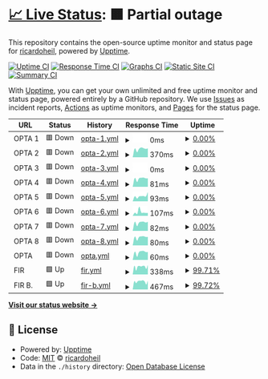 # [📈 Live Status](https://ricardoheil.github.io/test-uptime): <!--live status--> **🟧 Partial outage**

This repository contains the open-source uptime monitor and status page for [ricardoheil](https://ricardoheil.github.io/test-uptime), powered by [Upptime](https://github.com/upptime/upptime).

[![Uptime CI](https://github.com/ricardoheil/test-uptime/workflows/Uptime%20CI/badge.svg)](https://github.com/ricardoheil/test-uptime/actions?query=workflow%3A%22Uptime+CI%22)
[![Response Time CI](https://github.com/ricardoheil/test-uptime/workflows/Response%20Time%20CI/badge.svg)](https://github.com/ricardoheil/test-uptime/actions?query=workflow%3A%22Response+Time+CI%22)
[![Graphs CI](https://github.com/ricardoheil/test-uptime/workflows/Graphs%20CI/badge.svg)](https://github.com/ricardoheil/test-uptime/actions?query=workflow%3A%22Graphs+CI%22)
[![Static Site CI](https://github.com/ricardoheil/test-uptime/workflows/Static%20Site%20CI/badge.svg)](https://github.com/ricardoheil/test-uptime/actions?query=workflow%3A%22Static+Site+CI%22)
[![Summary CI](https://github.com/ricardoheil/test-uptime/workflows/Summary%20CI/badge.svg)](https://github.com/ricardoheil/test-uptime/actions?query=workflow%3A%22Summary+CI%22)

With [Upptime](https://upptime.js.org), you can get your own unlimited and free uptime monitor and status page, powered entirely by a GitHub repository. We use [Issues](https://github.com/ricardoheil/test-uptime/issues) as incident reports, [Actions](https://github.com/ricardoheil/test-uptime/actions) as uptime monitors, and [Pages](https://ricardoheil.github.io/test-uptime) for the status page.

<!--start: status pages-->
<!-- This summary is generated by Upptime (https://github.com/upptime/upptime) -->
<!-- Do not edit this manually, your changes will be overwritten -->
<!-- prettier-ignore -->
| URL | Status | History | Response Time | Uptime |
| --- | ------ | ------- | ------------- | ------ |
| <img alt="" src="https://icons.duckduckgo.com/ip3/null.ico" height="13"> OPTA 1 | 🟥 Down | [opta-1.yml](https://github.com/ricardoheil/test-uptime/commits/HEAD/history/opta-1.yml) | <details><summary><img alt="Response time graph" src="./graphs/opta-1/response-time-week.png" height="20"> 0ms</summary><br><a href="https://ricardoheil.github.io/test-uptime/history/opta-1"><img alt="Response time 355" src="https://img.shields.io/endpoint?url=https%3A%2F%2Fraw.githubusercontent.com%2Fricardoheil%2Ftest-uptime%2FHEAD%2Fapi%2Fopta-1%2Fresponse-time.json"></a><br><a href="https://ricardoheil.github.io/test-uptime/history/opta-1"><img alt="24-hour response time 0" src="https://img.shields.io/endpoint?url=https%3A%2F%2Fraw.githubusercontent.com%2Fricardoheil%2Ftest-uptime%2FHEAD%2Fapi%2Fopta-1%2Fresponse-time-day.json"></a><br><a href="https://ricardoheil.github.io/test-uptime/history/opta-1"><img alt="7-day response time 0" src="https://img.shields.io/endpoint?url=https%3A%2F%2Fraw.githubusercontent.com%2Fricardoheil%2Ftest-uptime%2FHEAD%2Fapi%2Fopta-1%2Fresponse-time-week.json"></a><br><a href="https://ricardoheil.github.io/test-uptime/history/opta-1"><img alt="30-day response time 0" src="https://img.shields.io/endpoint?url=https%3A%2F%2Fraw.githubusercontent.com%2Fricardoheil%2Ftest-uptime%2FHEAD%2Fapi%2Fopta-1%2Fresponse-time-month.json"></a><br><a href="https://ricardoheil.github.io/test-uptime/history/opta-1"><img alt="1-year response time 373" src="https://img.shields.io/endpoint?url=https%3A%2F%2Fraw.githubusercontent.com%2Fricardoheil%2Ftest-uptime%2FHEAD%2Fapi%2Fopta-1%2Fresponse-time-year.json"></a></details> | <details><summary><a href="https://ricardoheil.github.io/test-uptime/history/opta-1">0.00%</a></summary><a href="https://ricardoheil.github.io/test-uptime/history/opta-1"><img alt="All-time uptime 0.00%" src="https://img.shields.io/endpoint?url=https%3A%2F%2Fraw.githubusercontent.com%2Fricardoheil%2Ftest-uptime%2FHEAD%2Fapi%2Fopta-1%2Fuptime.json"></a><br><a href="https://ricardoheil.github.io/test-uptime/history/opta-1"><img alt="24-hour uptime 0.00%" src="https://img.shields.io/endpoint?url=https%3A%2F%2Fraw.githubusercontent.com%2Fricardoheil%2Ftest-uptime%2FHEAD%2Fapi%2Fopta-1%2Fuptime-day.json"></a><br><a href="https://ricardoheil.github.io/test-uptime/history/opta-1"><img alt="7-day uptime 0.00%" src="https://img.shields.io/endpoint?url=https%3A%2F%2Fraw.githubusercontent.com%2Fricardoheil%2Ftest-uptime%2FHEAD%2Fapi%2Fopta-1%2Fuptime-week.json"></a><br><a href="https://ricardoheil.github.io/test-uptime/history/opta-1"><img alt="30-day uptime 0.00%" src="https://img.shields.io/endpoint?url=https%3A%2F%2Fraw.githubusercontent.com%2Fricardoheil%2Ftest-uptime%2FHEAD%2Fapi%2Fopta-1%2Fuptime-month.json"></a><br><a href="https://ricardoheil.github.io/test-uptime/history/opta-1"><img alt="1-year uptime 0.00%" src="https://img.shields.io/endpoint?url=https%3A%2F%2Fraw.githubusercontent.com%2Fricardoheil%2Ftest-uptime%2FHEAD%2Fapi%2Fopta-1%2Fuptime-year.json"></a></details>
| <img alt="" src="https://icons.duckduckgo.com/ip3/null.ico" height="13"> OPTA 2 | 🟥 Down | [opta-2.yml](https://github.com/ricardoheil/test-uptime/commits/HEAD/history/opta-2.yml) | <details><summary><img alt="Response time graph" src="./graphs/opta-2/response-time-week.png" height="20"> 370ms</summary><br><a href="https://ricardoheil.github.io/test-uptime/history/opta-2"><img alt="Response time 124" src="https://img.shields.io/endpoint?url=https%3A%2F%2Fraw.githubusercontent.com%2Fricardoheil%2Ftest-uptime%2FHEAD%2Fapi%2Fopta-2%2Fresponse-time.json"></a><br><a href="https://ricardoheil.github.io/test-uptime/history/opta-2"><img alt="24-hour response time 392" src="https://img.shields.io/endpoint?url=https%3A%2F%2Fraw.githubusercontent.com%2Fricardoheil%2Ftest-uptime%2FHEAD%2Fapi%2Fopta-2%2Fresponse-time-day.json"></a><br><a href="https://ricardoheil.github.io/test-uptime/history/opta-2"><img alt="7-day response time 370" src="https://img.shields.io/endpoint?url=https%3A%2F%2Fraw.githubusercontent.com%2Fricardoheil%2Ftest-uptime%2FHEAD%2Fapi%2Fopta-2%2Fresponse-time-week.json"></a><br><a href="https://ricardoheil.github.io/test-uptime/history/opta-2"><img alt="30-day response time 321" src="https://img.shields.io/endpoint?url=https%3A%2F%2Fraw.githubusercontent.com%2Fricardoheil%2Ftest-uptime%2FHEAD%2Fapi%2Fopta-2%2Fresponse-time-month.json"></a><br><a href="https://ricardoheil.github.io/test-uptime/history/opta-2"><img alt="1-year response time 123" src="https://img.shields.io/endpoint?url=https%3A%2F%2Fraw.githubusercontent.com%2Fricardoheil%2Ftest-uptime%2FHEAD%2Fapi%2Fopta-2%2Fresponse-time-year.json"></a></details> | <details><summary><a href="https://ricardoheil.github.io/test-uptime/history/opta-2">0.00%</a></summary><a href="https://ricardoheil.github.io/test-uptime/history/opta-2"><img alt="All-time uptime 0.00%" src="https://img.shields.io/endpoint?url=https%3A%2F%2Fraw.githubusercontent.com%2Fricardoheil%2Ftest-uptime%2FHEAD%2Fapi%2Fopta-2%2Fuptime.json"></a><br><a href="https://ricardoheil.github.io/test-uptime/history/opta-2"><img alt="24-hour uptime 0.00%" src="https://img.shields.io/endpoint?url=https%3A%2F%2Fraw.githubusercontent.com%2Fricardoheil%2Ftest-uptime%2FHEAD%2Fapi%2Fopta-2%2Fuptime-day.json"></a><br><a href="https://ricardoheil.github.io/test-uptime/history/opta-2"><img alt="7-day uptime 0.00%" src="https://img.shields.io/endpoint?url=https%3A%2F%2Fraw.githubusercontent.com%2Fricardoheil%2Ftest-uptime%2FHEAD%2Fapi%2Fopta-2%2Fuptime-week.json"></a><br><a href="https://ricardoheil.github.io/test-uptime/history/opta-2"><img alt="30-day uptime 0.00%" src="https://img.shields.io/endpoint?url=https%3A%2F%2Fraw.githubusercontent.com%2Fricardoheil%2Ftest-uptime%2FHEAD%2Fapi%2Fopta-2%2Fuptime-month.json"></a><br><a href="https://ricardoheil.github.io/test-uptime/history/opta-2"><img alt="1-year uptime 0.00%" src="https://img.shields.io/endpoint?url=https%3A%2F%2Fraw.githubusercontent.com%2Fricardoheil%2Ftest-uptime%2FHEAD%2Fapi%2Fopta-2%2Fuptime-year.json"></a></details>
| <img alt="" src="https://icons.duckduckgo.com/ip3/null.ico" height="13"> OPTA 3 | 🟥 Down | [opta-3.yml](https://github.com/ricardoheil/test-uptime/commits/HEAD/history/opta-3.yml) | <details><summary><img alt="Response time graph" src="./graphs/opta-3/response-time-week.png" height="20"> 0ms</summary><br><a href="https://ricardoheil.github.io/test-uptime/history/opta-3"><img alt="Response time 73" src="https://img.shields.io/endpoint?url=https%3A%2F%2Fraw.githubusercontent.com%2Fricardoheil%2Ftest-uptime%2FHEAD%2Fapi%2Fopta-3%2Fresponse-time.json"></a><br><a href="https://ricardoheil.github.io/test-uptime/history/opta-3"><img alt="24-hour response time 0" src="https://img.shields.io/endpoint?url=https%3A%2F%2Fraw.githubusercontent.com%2Fricardoheil%2Ftest-uptime%2FHEAD%2Fapi%2Fopta-3%2Fresponse-time-day.json"></a><br><a href="https://ricardoheil.github.io/test-uptime/history/opta-3"><img alt="7-day response time 0" src="https://img.shields.io/endpoint?url=https%3A%2F%2Fraw.githubusercontent.com%2Fricardoheil%2Ftest-uptime%2FHEAD%2Fapi%2Fopta-3%2Fresponse-time-week.json"></a><br><a href="https://ricardoheil.github.io/test-uptime/history/opta-3"><img alt="30-day response time 0" src="https://img.shields.io/endpoint?url=https%3A%2F%2Fraw.githubusercontent.com%2Fricardoheil%2Ftest-uptime%2FHEAD%2Fapi%2Fopta-3%2Fresponse-time-month.json"></a><br><a href="https://ricardoheil.github.io/test-uptime/history/opta-3"><img alt="1-year response time 71" src="https://img.shields.io/endpoint?url=https%3A%2F%2Fraw.githubusercontent.com%2Fricardoheil%2Ftest-uptime%2FHEAD%2Fapi%2Fopta-3%2Fresponse-time-year.json"></a></details> | <details><summary><a href="https://ricardoheil.github.io/test-uptime/history/opta-3">0.00%</a></summary><a href="https://ricardoheil.github.io/test-uptime/history/opta-3"><img alt="All-time uptime 0.00%" src="https://img.shields.io/endpoint?url=https%3A%2F%2Fraw.githubusercontent.com%2Fricardoheil%2Ftest-uptime%2FHEAD%2Fapi%2Fopta-3%2Fuptime.json"></a><br><a href="https://ricardoheil.github.io/test-uptime/history/opta-3"><img alt="24-hour uptime 0.00%" src="https://img.shields.io/endpoint?url=https%3A%2F%2Fraw.githubusercontent.com%2Fricardoheil%2Ftest-uptime%2FHEAD%2Fapi%2Fopta-3%2Fuptime-day.json"></a><br><a href="https://ricardoheil.github.io/test-uptime/history/opta-3"><img alt="7-day uptime 0.00%" src="https://img.shields.io/endpoint?url=https%3A%2F%2Fraw.githubusercontent.com%2Fricardoheil%2Ftest-uptime%2FHEAD%2Fapi%2Fopta-3%2Fuptime-week.json"></a><br><a href="https://ricardoheil.github.io/test-uptime/history/opta-3"><img alt="30-day uptime 0.00%" src="https://img.shields.io/endpoint?url=https%3A%2F%2Fraw.githubusercontent.com%2Fricardoheil%2Ftest-uptime%2FHEAD%2Fapi%2Fopta-3%2Fuptime-month.json"></a><br><a href="https://ricardoheil.github.io/test-uptime/history/opta-3"><img alt="1-year uptime 0.00%" src="https://img.shields.io/endpoint?url=https%3A%2F%2Fraw.githubusercontent.com%2Fricardoheil%2Ftest-uptime%2FHEAD%2Fapi%2Fopta-3%2Fuptime-year.json"></a></details>
| <img alt="" src="https://icons.duckduckgo.com/ip3/null.ico" height="13"> OPTA 4 | 🟥 Down | [opta-4.yml](https://github.com/ricardoheil/test-uptime/commits/HEAD/history/opta-4.yml) | <details><summary><img alt="Response time graph" src="./graphs/opta-4/response-time-week.png" height="20"> 81ms</summary><br><a href="https://ricardoheil.github.io/test-uptime/history/opta-4"><img alt="Response time 68" src="https://img.shields.io/endpoint?url=https%3A%2F%2Fraw.githubusercontent.com%2Fricardoheil%2Ftest-uptime%2FHEAD%2Fapi%2Fopta-4%2Fresponse-time.json"></a><br><a href="https://ricardoheil.github.io/test-uptime/history/opta-4"><img alt="24-hour response time 83" src="https://img.shields.io/endpoint?url=https%3A%2F%2Fraw.githubusercontent.com%2Fricardoheil%2Ftest-uptime%2FHEAD%2Fapi%2Fopta-4%2Fresponse-time-day.json"></a><br><a href="https://ricardoheil.github.io/test-uptime/history/opta-4"><img alt="7-day response time 81" src="https://img.shields.io/endpoint?url=https%3A%2F%2Fraw.githubusercontent.com%2Fricardoheil%2Ftest-uptime%2FHEAD%2Fapi%2Fopta-4%2Fresponse-time-week.json"></a><br><a href="https://ricardoheil.github.io/test-uptime/history/opta-4"><img alt="30-day response time 66" src="https://img.shields.io/endpoint?url=https%3A%2F%2Fraw.githubusercontent.com%2Fricardoheil%2Ftest-uptime%2FHEAD%2Fapi%2Fopta-4%2Fresponse-time-month.json"></a><br><a href="https://ricardoheil.github.io/test-uptime/history/opta-4"><img alt="1-year response time 68" src="https://img.shields.io/endpoint?url=https%3A%2F%2Fraw.githubusercontent.com%2Fricardoheil%2Ftest-uptime%2FHEAD%2Fapi%2Fopta-4%2Fresponse-time-year.json"></a></details> | <details><summary><a href="https://ricardoheil.github.io/test-uptime/history/opta-4">0.00%</a></summary><a href="https://ricardoheil.github.io/test-uptime/history/opta-4"><img alt="All-time uptime 0.00%" src="https://img.shields.io/endpoint?url=https%3A%2F%2Fraw.githubusercontent.com%2Fricardoheil%2Ftest-uptime%2FHEAD%2Fapi%2Fopta-4%2Fuptime.json"></a><br><a href="https://ricardoheil.github.io/test-uptime/history/opta-4"><img alt="24-hour uptime 0.00%" src="https://img.shields.io/endpoint?url=https%3A%2F%2Fraw.githubusercontent.com%2Fricardoheil%2Ftest-uptime%2FHEAD%2Fapi%2Fopta-4%2Fuptime-day.json"></a><br><a href="https://ricardoheil.github.io/test-uptime/history/opta-4"><img alt="7-day uptime 0.00%" src="https://img.shields.io/endpoint?url=https%3A%2F%2Fraw.githubusercontent.com%2Fricardoheil%2Ftest-uptime%2FHEAD%2Fapi%2Fopta-4%2Fuptime-week.json"></a><br><a href="https://ricardoheil.github.io/test-uptime/history/opta-4"><img alt="30-day uptime 0.00%" src="https://img.shields.io/endpoint?url=https%3A%2F%2Fraw.githubusercontent.com%2Fricardoheil%2Ftest-uptime%2FHEAD%2Fapi%2Fopta-4%2Fuptime-month.json"></a><br><a href="https://ricardoheil.github.io/test-uptime/history/opta-4"><img alt="1-year uptime 0.00%" src="https://img.shields.io/endpoint?url=https%3A%2F%2Fraw.githubusercontent.com%2Fricardoheil%2Ftest-uptime%2FHEAD%2Fapi%2Fopta-4%2Fuptime-year.json"></a></details>
| <img alt="" src="https://icons.duckduckgo.com/ip3/null.ico" height="13"> OPTA 5 | 🟥 Down | [opta-5.yml](https://github.com/ricardoheil/test-uptime/commits/HEAD/history/opta-5.yml) | <details><summary><img alt="Response time graph" src="./graphs/opta-5/response-time-week.png" height="20"> 93ms</summary><br><a href="https://ricardoheil.github.io/test-uptime/history/opta-5"><img alt="Response time 70" src="https://img.shields.io/endpoint?url=https%3A%2F%2Fraw.githubusercontent.com%2Fricardoheil%2Ftest-uptime%2FHEAD%2Fapi%2Fopta-5%2Fresponse-time.json"></a><br><a href="https://ricardoheil.github.io/test-uptime/history/opta-5"><img alt="24-hour response time 162" src="https://img.shields.io/endpoint?url=https%3A%2F%2Fraw.githubusercontent.com%2Fricardoheil%2Ftest-uptime%2FHEAD%2Fapi%2Fopta-5%2Fresponse-time-day.json"></a><br><a href="https://ricardoheil.github.io/test-uptime/history/opta-5"><img alt="7-day response time 93" src="https://img.shields.io/endpoint?url=https%3A%2F%2Fraw.githubusercontent.com%2Fricardoheil%2Ftest-uptime%2FHEAD%2Fapi%2Fopta-5%2Fresponse-time-week.json"></a><br><a href="https://ricardoheil.github.io/test-uptime/history/opta-5"><img alt="30-day response time 69" src="https://img.shields.io/endpoint?url=https%3A%2F%2Fraw.githubusercontent.com%2Fricardoheil%2Ftest-uptime%2FHEAD%2Fapi%2Fopta-5%2Fresponse-time-month.json"></a><br><a href="https://ricardoheil.github.io/test-uptime/history/opta-5"><img alt="1-year response time 63" src="https://img.shields.io/endpoint?url=https%3A%2F%2Fraw.githubusercontent.com%2Fricardoheil%2Ftest-uptime%2FHEAD%2Fapi%2Fopta-5%2Fresponse-time-year.json"></a></details> | <details><summary><a href="https://ricardoheil.github.io/test-uptime/history/opta-5">0.00%</a></summary><a href="https://ricardoheil.github.io/test-uptime/history/opta-5"><img alt="All-time uptime 0.00%" src="https://img.shields.io/endpoint?url=https%3A%2F%2Fraw.githubusercontent.com%2Fricardoheil%2Ftest-uptime%2FHEAD%2Fapi%2Fopta-5%2Fuptime.json"></a><br><a href="https://ricardoheil.github.io/test-uptime/history/opta-5"><img alt="24-hour uptime 0.00%" src="https://img.shields.io/endpoint?url=https%3A%2F%2Fraw.githubusercontent.com%2Fricardoheil%2Ftest-uptime%2FHEAD%2Fapi%2Fopta-5%2Fuptime-day.json"></a><br><a href="https://ricardoheil.github.io/test-uptime/history/opta-5"><img alt="7-day uptime 0.00%" src="https://img.shields.io/endpoint?url=https%3A%2F%2Fraw.githubusercontent.com%2Fricardoheil%2Ftest-uptime%2FHEAD%2Fapi%2Fopta-5%2Fuptime-week.json"></a><br><a href="https://ricardoheil.github.io/test-uptime/history/opta-5"><img alt="30-day uptime 0.00%" src="https://img.shields.io/endpoint?url=https%3A%2F%2Fraw.githubusercontent.com%2Fricardoheil%2Ftest-uptime%2FHEAD%2Fapi%2Fopta-5%2Fuptime-month.json"></a><br><a href="https://ricardoheil.github.io/test-uptime/history/opta-5"><img alt="1-year uptime 0.00%" src="https://img.shields.io/endpoint?url=https%3A%2F%2Fraw.githubusercontent.com%2Fricardoheil%2Ftest-uptime%2FHEAD%2Fapi%2Fopta-5%2Fuptime-year.json"></a></details>
| <img alt="" src="https://icons.duckduckgo.com/ip3/null.ico" height="13"> OPTA 6 | 🟥 Down | [opta-6.yml](https://github.com/ricardoheil/test-uptime/commits/HEAD/history/opta-6.yml) | <details><summary><img alt="Response time graph" src="./graphs/opta-6/response-time-week.png" height="20"> 107ms</summary><br><a href="https://ricardoheil.github.io/test-uptime/history/opta-6"><img alt="Response time 61" src="https://img.shields.io/endpoint?url=https%3A%2F%2Fraw.githubusercontent.com%2Fricardoheil%2Ftest-uptime%2FHEAD%2Fapi%2Fopta-6%2Fresponse-time.json"></a><br><a href="https://ricardoheil.github.io/test-uptime/history/opta-6"><img alt="24-hour response time 83" src="https://img.shields.io/endpoint?url=https%3A%2F%2Fraw.githubusercontent.com%2Fricardoheil%2Ftest-uptime%2FHEAD%2Fapi%2Fopta-6%2Fresponse-time-day.json"></a><br><a href="https://ricardoheil.github.io/test-uptime/history/opta-6"><img alt="7-day response time 107" src="https://img.shields.io/endpoint?url=https%3A%2F%2Fraw.githubusercontent.com%2Fricardoheil%2Ftest-uptime%2FHEAD%2Fapi%2Fopta-6%2Fresponse-time-week.json"></a><br><a href="https://ricardoheil.github.io/test-uptime/history/opta-6"><img alt="30-day response time 73" src="https://img.shields.io/endpoint?url=https%3A%2F%2Fraw.githubusercontent.com%2Fricardoheil%2Ftest-uptime%2FHEAD%2Fapi%2Fopta-6%2Fresponse-time-month.json"></a><br><a href="https://ricardoheil.github.io/test-uptime/history/opta-6"><img alt="1-year response time 60" src="https://img.shields.io/endpoint?url=https%3A%2F%2Fraw.githubusercontent.com%2Fricardoheil%2Ftest-uptime%2FHEAD%2Fapi%2Fopta-6%2Fresponse-time-year.json"></a></details> | <details><summary><a href="https://ricardoheil.github.io/test-uptime/history/opta-6">0.00%</a></summary><a href="https://ricardoheil.github.io/test-uptime/history/opta-6"><img alt="All-time uptime 0.00%" src="https://img.shields.io/endpoint?url=https%3A%2F%2Fraw.githubusercontent.com%2Fricardoheil%2Ftest-uptime%2FHEAD%2Fapi%2Fopta-6%2Fuptime.json"></a><br><a href="https://ricardoheil.github.io/test-uptime/history/opta-6"><img alt="24-hour uptime 0.00%" src="https://img.shields.io/endpoint?url=https%3A%2F%2Fraw.githubusercontent.com%2Fricardoheil%2Ftest-uptime%2FHEAD%2Fapi%2Fopta-6%2Fuptime-day.json"></a><br><a href="https://ricardoheil.github.io/test-uptime/history/opta-6"><img alt="7-day uptime 0.00%" src="https://img.shields.io/endpoint?url=https%3A%2F%2Fraw.githubusercontent.com%2Fricardoheil%2Ftest-uptime%2FHEAD%2Fapi%2Fopta-6%2Fuptime-week.json"></a><br><a href="https://ricardoheil.github.io/test-uptime/history/opta-6"><img alt="30-day uptime 0.00%" src="https://img.shields.io/endpoint?url=https%3A%2F%2Fraw.githubusercontent.com%2Fricardoheil%2Ftest-uptime%2FHEAD%2Fapi%2Fopta-6%2Fuptime-month.json"></a><br><a href="https://ricardoheil.github.io/test-uptime/history/opta-6"><img alt="1-year uptime 0.00%" src="https://img.shields.io/endpoint?url=https%3A%2F%2Fraw.githubusercontent.com%2Fricardoheil%2Ftest-uptime%2FHEAD%2Fapi%2Fopta-6%2Fuptime-year.json"></a></details>
| <img alt="" src="https://icons.duckduckgo.com/ip3/null.ico" height="13"> OPTA 7 | 🟥 Down | [opta-7.yml](https://github.com/ricardoheil/test-uptime/commits/HEAD/history/opta-7.yml) | <details><summary><img alt="Response time graph" src="./graphs/opta-7/response-time-week.png" height="20"> 82ms</summary><br><a href="https://ricardoheil.github.io/test-uptime/history/opta-7"><img alt="Response time 60" src="https://img.shields.io/endpoint?url=https%3A%2F%2Fraw.githubusercontent.com%2Fricardoheil%2Ftest-uptime%2FHEAD%2Fapi%2Fopta-7%2Fresponse-time.json"></a><br><a href="https://ricardoheil.github.io/test-uptime/history/opta-7"><img alt="24-hour response time 89" src="https://img.shields.io/endpoint?url=https%3A%2F%2Fraw.githubusercontent.com%2Fricardoheil%2Ftest-uptime%2FHEAD%2Fapi%2Fopta-7%2Fresponse-time-day.json"></a><br><a href="https://ricardoheil.github.io/test-uptime/history/opta-7"><img alt="7-day response time 82" src="https://img.shields.io/endpoint?url=https%3A%2F%2Fraw.githubusercontent.com%2Fricardoheil%2Ftest-uptime%2FHEAD%2Fapi%2Fopta-7%2Fresponse-time-week.json"></a><br><a href="https://ricardoheil.github.io/test-uptime/history/opta-7"><img alt="30-day response time 69" src="https://img.shields.io/endpoint?url=https%3A%2F%2Fraw.githubusercontent.com%2Fricardoheil%2Ftest-uptime%2FHEAD%2Fapi%2Fopta-7%2Fresponse-time-month.json"></a><br><a href="https://ricardoheil.github.io/test-uptime/history/opta-7"><img alt="1-year response time 59" src="https://img.shields.io/endpoint?url=https%3A%2F%2Fraw.githubusercontent.com%2Fricardoheil%2Ftest-uptime%2FHEAD%2Fapi%2Fopta-7%2Fresponse-time-year.json"></a></details> | <details><summary><a href="https://ricardoheil.github.io/test-uptime/history/opta-7">0.00%</a></summary><a href="https://ricardoheil.github.io/test-uptime/history/opta-7"><img alt="All-time uptime 0.00%" src="https://img.shields.io/endpoint?url=https%3A%2F%2Fraw.githubusercontent.com%2Fricardoheil%2Ftest-uptime%2FHEAD%2Fapi%2Fopta-7%2Fuptime.json"></a><br><a href="https://ricardoheil.github.io/test-uptime/history/opta-7"><img alt="24-hour uptime 0.00%" src="https://img.shields.io/endpoint?url=https%3A%2F%2Fraw.githubusercontent.com%2Fricardoheil%2Ftest-uptime%2FHEAD%2Fapi%2Fopta-7%2Fuptime-day.json"></a><br><a href="https://ricardoheil.github.io/test-uptime/history/opta-7"><img alt="7-day uptime 0.00%" src="https://img.shields.io/endpoint?url=https%3A%2F%2Fraw.githubusercontent.com%2Fricardoheil%2Ftest-uptime%2FHEAD%2Fapi%2Fopta-7%2Fuptime-week.json"></a><br><a href="https://ricardoheil.github.io/test-uptime/history/opta-7"><img alt="30-day uptime 0.00%" src="https://img.shields.io/endpoint?url=https%3A%2F%2Fraw.githubusercontent.com%2Fricardoheil%2Ftest-uptime%2FHEAD%2Fapi%2Fopta-7%2Fuptime-month.json"></a><br><a href="https://ricardoheil.github.io/test-uptime/history/opta-7"><img alt="1-year uptime 0.00%" src="https://img.shields.io/endpoint?url=https%3A%2F%2Fraw.githubusercontent.com%2Fricardoheil%2Ftest-uptime%2FHEAD%2Fapi%2Fopta-7%2Fuptime-year.json"></a></details>
| <img alt="" src="https://icons.duckduckgo.com/ip3/null.ico" height="13"> OPTA 8 | 🟥 Down | [opta-8.yml](https://github.com/ricardoheil/test-uptime/commits/HEAD/history/opta-8.yml) | <details><summary><img alt="Response time graph" src="./graphs/opta-8/response-time-week.png" height="20"> 80ms</summary><br><a href="https://ricardoheil.github.io/test-uptime/history/opta-8"><img alt="Response time 61" src="https://img.shields.io/endpoint?url=https%3A%2F%2Fraw.githubusercontent.com%2Fricardoheil%2Ftest-uptime%2FHEAD%2Fapi%2Fopta-8%2Fresponse-time.json"></a><br><a href="https://ricardoheil.github.io/test-uptime/history/opta-8"><img alt="24-hour response time 83" src="https://img.shields.io/endpoint?url=https%3A%2F%2Fraw.githubusercontent.com%2Fricardoheil%2Ftest-uptime%2FHEAD%2Fapi%2Fopta-8%2Fresponse-time-day.json"></a><br><a href="https://ricardoheil.github.io/test-uptime/history/opta-8"><img alt="7-day response time 80" src="https://img.shields.io/endpoint?url=https%3A%2F%2Fraw.githubusercontent.com%2Fricardoheil%2Ftest-uptime%2FHEAD%2Fapi%2Fopta-8%2Fresponse-time-week.json"></a><br><a href="https://ricardoheil.github.io/test-uptime/history/opta-8"><img alt="30-day response time 69" src="https://img.shields.io/endpoint?url=https%3A%2F%2Fraw.githubusercontent.com%2Fricardoheil%2Ftest-uptime%2FHEAD%2Fapi%2Fopta-8%2Fresponse-time-month.json"></a><br><a href="https://ricardoheil.github.io/test-uptime/history/opta-8"><img alt="1-year response time 62" src="https://img.shields.io/endpoint?url=https%3A%2F%2Fraw.githubusercontent.com%2Fricardoheil%2Ftest-uptime%2FHEAD%2Fapi%2Fopta-8%2Fresponse-time-year.json"></a></details> | <details><summary><a href="https://ricardoheil.github.io/test-uptime/history/opta-8">0.00%</a></summary><a href="https://ricardoheil.github.io/test-uptime/history/opta-8"><img alt="All-time uptime 0.00%" src="https://img.shields.io/endpoint?url=https%3A%2F%2Fraw.githubusercontent.com%2Fricardoheil%2Ftest-uptime%2FHEAD%2Fapi%2Fopta-8%2Fuptime.json"></a><br><a href="https://ricardoheil.github.io/test-uptime/history/opta-8"><img alt="24-hour uptime 0.00%" src="https://img.shields.io/endpoint?url=https%3A%2F%2Fraw.githubusercontent.com%2Fricardoheil%2Ftest-uptime%2FHEAD%2Fapi%2Fopta-8%2Fuptime-day.json"></a><br><a href="https://ricardoheil.github.io/test-uptime/history/opta-8"><img alt="7-day uptime 0.00%" src="https://img.shields.io/endpoint?url=https%3A%2F%2Fraw.githubusercontent.com%2Fricardoheil%2Ftest-uptime%2FHEAD%2Fapi%2Fopta-8%2Fuptime-week.json"></a><br><a href="https://ricardoheil.github.io/test-uptime/history/opta-8"><img alt="30-day uptime 0.00%" src="https://img.shields.io/endpoint?url=https%3A%2F%2Fraw.githubusercontent.com%2Fricardoheil%2Ftest-uptime%2FHEAD%2Fapi%2Fopta-8%2Fuptime-month.json"></a><br><a href="https://ricardoheil.github.io/test-uptime/history/opta-8"><img alt="1-year uptime 0.00%" src="https://img.shields.io/endpoint?url=https%3A%2F%2Fraw.githubusercontent.com%2Fricardoheil%2Ftest-uptime%2FHEAD%2Fapi%2Fopta-8%2Fuptime-year.json"></a></details>
| <img alt="" src="https://icons.duckduckgo.com/ip3/null.ico" height="13"> OPTA | 🟥 Down | [opta.yml](https://github.com/ricardoheil/test-uptime/commits/HEAD/history/opta.yml) | <details><summary><img alt="Response time graph" src="./graphs/opta/response-time-week.png" height="20"> 60ms</summary><br><a href="https://ricardoheil.github.io/test-uptime/history/opta"><img alt="Response time 50" src="https://img.shields.io/endpoint?url=https%3A%2F%2Fraw.githubusercontent.com%2Fricardoheil%2Ftest-uptime%2FHEAD%2Fapi%2Fopta%2Fresponse-time.json"></a><br><a href="https://ricardoheil.github.io/test-uptime/history/opta"><img alt="24-hour response time 62" src="https://img.shields.io/endpoint?url=https%3A%2F%2Fraw.githubusercontent.com%2Fricardoheil%2Ftest-uptime%2FHEAD%2Fapi%2Fopta%2Fresponse-time-day.json"></a><br><a href="https://ricardoheil.github.io/test-uptime/history/opta"><img alt="7-day response time 60" src="https://img.shields.io/endpoint?url=https%3A%2F%2Fraw.githubusercontent.com%2Fricardoheil%2Ftest-uptime%2FHEAD%2Fapi%2Fopta%2Fresponse-time-week.json"></a><br><a href="https://ricardoheil.github.io/test-uptime/history/opta"><img alt="30-day response time 45" src="https://img.shields.io/endpoint?url=https%3A%2F%2Fraw.githubusercontent.com%2Fricardoheil%2Ftest-uptime%2FHEAD%2Fapi%2Fopta%2Fresponse-time-month.json"></a><br><a href="https://ricardoheil.github.io/test-uptime/history/opta"><img alt="1-year response time 47" src="https://img.shields.io/endpoint?url=https%3A%2F%2Fraw.githubusercontent.com%2Fricardoheil%2Ftest-uptime%2FHEAD%2Fapi%2Fopta%2Fresponse-time-year.json"></a></details> | <details><summary><a href="https://ricardoheil.github.io/test-uptime/history/opta">0.00%</a></summary><a href="https://ricardoheil.github.io/test-uptime/history/opta"><img alt="All-time uptime 30.26%" src="https://img.shields.io/endpoint?url=https%3A%2F%2Fraw.githubusercontent.com%2Fricardoheil%2Ftest-uptime%2FHEAD%2Fapi%2Fopta%2Fuptime.json"></a><br><a href="https://ricardoheil.github.io/test-uptime/history/opta"><img alt="24-hour uptime 0.00%" src="https://img.shields.io/endpoint?url=https%3A%2F%2Fraw.githubusercontent.com%2Fricardoheil%2Ftest-uptime%2FHEAD%2Fapi%2Fopta%2Fuptime-day.json"></a><br><a href="https://ricardoheil.github.io/test-uptime/history/opta"><img alt="7-day uptime 0.00%" src="https://img.shields.io/endpoint?url=https%3A%2F%2Fraw.githubusercontent.com%2Fricardoheil%2Ftest-uptime%2FHEAD%2Fapi%2Fopta%2Fuptime-week.json"></a><br><a href="https://ricardoheil.github.io/test-uptime/history/opta"><img alt="30-day uptime 0.00%" src="https://img.shields.io/endpoint?url=https%3A%2F%2Fraw.githubusercontent.com%2Fricardoheil%2Ftest-uptime%2FHEAD%2Fapi%2Fopta%2Fuptime-month.json"></a><br><a href="https://ricardoheil.github.io/test-uptime/history/opta"><img alt="1-year uptime 0.49%" src="https://img.shields.io/endpoint?url=https%3A%2F%2Fraw.githubusercontent.com%2Fricardoheil%2Ftest-uptime%2FHEAD%2Fapi%2Fopta%2Fuptime-year.json"></a></details>
| <img alt="" src="https://icons.duckduckgo.com/ip3/null.ico" height="13"> FIR | 🟩 Up | [fir.yml](https://github.com/ricardoheil/test-uptime/commits/HEAD/history/fir.yml) | <details><summary><img alt="Response time graph" src="./graphs/fir/response-time-week.png" height="20"> 338ms</summary><br><a href="https://ricardoheil.github.io/test-uptime/history/fir"><img alt="Response time 259" src="https://img.shields.io/endpoint?url=https%3A%2F%2Fraw.githubusercontent.com%2Fricardoheil%2Ftest-uptime%2FHEAD%2Fapi%2Ffir%2Fresponse-time.json"></a><br><a href="https://ricardoheil.github.io/test-uptime/history/fir"><img alt="24-hour response time 330" src="https://img.shields.io/endpoint?url=https%3A%2F%2Fraw.githubusercontent.com%2Fricardoheil%2Ftest-uptime%2FHEAD%2Fapi%2Ffir%2Fresponse-time-day.json"></a><br><a href="https://ricardoheil.github.io/test-uptime/history/fir"><img alt="7-day response time 338" src="https://img.shields.io/endpoint?url=https%3A%2F%2Fraw.githubusercontent.com%2Fricardoheil%2Ftest-uptime%2FHEAD%2Fapi%2Ffir%2Fresponse-time-week.json"></a><br><a href="https://ricardoheil.github.io/test-uptime/history/fir"><img alt="30-day response time 286" src="https://img.shields.io/endpoint?url=https%3A%2F%2Fraw.githubusercontent.com%2Fricardoheil%2Ftest-uptime%2FHEAD%2Fapi%2Ffir%2Fresponse-time-month.json"></a><br><a href="https://ricardoheil.github.io/test-uptime/history/fir"><img alt="1-year response time 269" src="https://img.shields.io/endpoint?url=https%3A%2F%2Fraw.githubusercontent.com%2Fricardoheil%2Ftest-uptime%2FHEAD%2Fapi%2Ffir%2Fresponse-time-year.json"></a></details> | <details><summary><a href="https://ricardoheil.github.io/test-uptime/history/fir">99.71%</a></summary><a href="https://ricardoheil.github.io/test-uptime/history/fir"><img alt="All-time uptime 99.69%" src="https://img.shields.io/endpoint?url=https%3A%2F%2Fraw.githubusercontent.com%2Fricardoheil%2Ftest-uptime%2FHEAD%2Fapi%2Ffir%2Fuptime.json"></a><br><a href="https://ricardoheil.github.io/test-uptime/history/fir"><img alt="24-hour uptime 97.99%" src="https://img.shields.io/endpoint?url=https%3A%2F%2Fraw.githubusercontent.com%2Fricardoheil%2Ftest-uptime%2FHEAD%2Fapi%2Ffir%2Fuptime-day.json"></a><br><a href="https://ricardoheil.github.io/test-uptime/history/fir"><img alt="7-day uptime 99.71%" src="https://img.shields.io/endpoint?url=https%3A%2F%2Fraw.githubusercontent.com%2Fricardoheil%2Ftest-uptime%2FHEAD%2Fapi%2Ffir%2Fuptime-week.json"></a><br><a href="https://ricardoheil.github.io/test-uptime/history/fir"><img alt="30-day uptime 99.90%" src="https://img.shields.io/endpoint?url=https%3A%2F%2Fraw.githubusercontent.com%2Fricardoheil%2Ftest-uptime%2FHEAD%2Fapi%2Ffir%2Fuptime-month.json"></a><br><a href="https://ricardoheil.github.io/test-uptime/history/fir"><img alt="1-year uptime 99.85%" src="https://img.shields.io/endpoint?url=https%3A%2F%2Fraw.githubusercontent.com%2Fricardoheil%2Ftest-uptime%2FHEAD%2Fapi%2Ffir%2Fuptime-year.json"></a></details>
| <img alt="" src="https://icons.duckduckgo.com/ip3/null.ico" height="13"> FIR B. | 🟩 Up | [fir-b.yml](https://github.com/ricardoheil/test-uptime/commits/HEAD/history/fir-b.yml) | <details><summary><img alt="Response time graph" src="./graphs/fir-b/response-time-week.png" height="20"> 467ms</summary><br><a href="https://ricardoheil.github.io/test-uptime/history/fir-b"><img alt="Response time 1926" src="https://img.shields.io/endpoint?url=https%3A%2F%2Fraw.githubusercontent.com%2Fricardoheil%2Ftest-uptime%2FHEAD%2Fapi%2Ffir-b%2Fresponse-time.json"></a><br><a href="https://ricardoheil.github.io/test-uptime/history/fir-b"><img alt="24-hour response time 400" src="https://img.shields.io/endpoint?url=https%3A%2F%2Fraw.githubusercontent.com%2Fricardoheil%2Ftest-uptime%2FHEAD%2Fapi%2Ffir-b%2Fresponse-time-day.json"></a><br><a href="https://ricardoheil.github.io/test-uptime/history/fir-b"><img alt="7-day response time 467" src="https://img.shields.io/endpoint?url=https%3A%2F%2Fraw.githubusercontent.com%2Fricardoheil%2Ftest-uptime%2FHEAD%2Fapi%2Ffir-b%2Fresponse-time-week.json"></a><br><a href="https://ricardoheil.github.io/test-uptime/history/fir-b"><img alt="30-day response time 399" src="https://img.shields.io/endpoint?url=https%3A%2F%2Fraw.githubusercontent.com%2Fricardoheil%2Ftest-uptime%2FHEAD%2Fapi%2Ffir-b%2Fresponse-time-month.json"></a><br><a href="https://ricardoheil.github.io/test-uptime/history/fir-b"><img alt="1-year response time 1892" src="https://img.shields.io/endpoint?url=https%3A%2F%2Fraw.githubusercontent.com%2Fricardoheil%2Ftest-uptime%2FHEAD%2Fapi%2Ffir-b%2Fresponse-time-year.json"></a></details> | <details><summary><a href="https://ricardoheil.github.io/test-uptime/history/fir-b">99.72%</a></summary><a href="https://ricardoheil.github.io/test-uptime/history/fir-b"><img alt="All-time uptime 99.47%" src="https://img.shields.io/endpoint?url=https%3A%2F%2Fraw.githubusercontent.com%2Fricardoheil%2Ftest-uptime%2FHEAD%2Fapi%2Ffir-b%2Fuptime.json"></a><br><a href="https://ricardoheil.github.io/test-uptime/history/fir-b"><img alt="24-hour uptime 98.02%" src="https://img.shields.io/endpoint?url=https%3A%2F%2Fraw.githubusercontent.com%2Fricardoheil%2Ftest-uptime%2FHEAD%2Fapi%2Ffir-b%2Fuptime-day.json"></a><br><a href="https://ricardoheil.github.io/test-uptime/history/fir-b"><img alt="7-day uptime 99.72%" src="https://img.shields.io/endpoint?url=https%3A%2F%2Fraw.githubusercontent.com%2Fricardoheil%2Ftest-uptime%2FHEAD%2Fapi%2Ffir-b%2Fuptime-week.json"></a><br><a href="https://ricardoheil.github.io/test-uptime/history/fir-b"><img alt="30-day uptime 99.90%" src="https://img.shields.io/endpoint?url=https%3A%2F%2Fraw.githubusercontent.com%2Fricardoheil%2Ftest-uptime%2FHEAD%2Fapi%2Ffir-b%2Fuptime-month.json"></a><br><a href="https://ricardoheil.github.io/test-uptime/history/fir-b"><img alt="1-year uptime 99.35%" src="https://img.shields.io/endpoint?url=https%3A%2F%2Fraw.githubusercontent.com%2Fricardoheil%2Ftest-uptime%2FHEAD%2Fapi%2Ffir-b%2Fuptime-year.json"></a></details>

<!--end: status pages-->

[**Visit our status website →**](https://ricardoheil.github.io/test-uptime)

## 📄 License

- Powered by: [Upptime](https://github.com/upptime/upptime)
- Code: [MIT](./LICENSE) © [ricardoheil](https://ricardoheil.github.io/test-uptime)
- Data in the `./history` directory: [Open Database License](https://opendatacommons.org/licenses/odbl/1-0/)
